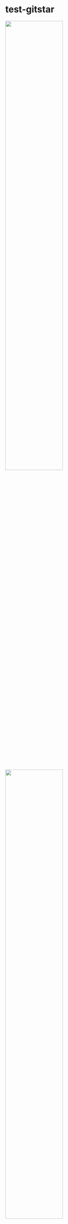 # test-gitstar

<a href="https://star-history.com/embed?secret=Z2hwX1Nqd2pHclFTMnJHSWViN0VPWUxzZFMwSm1rcFUyeDN0Ym1vVg==#pypsa-meets-earth/pypsa-earth&OSeMOSYS/osemosys_global&niclasmattsson/Supergrid&SGIModel/MUSE_OS&etsap-TIMES/TIMES_model&Date">
    <img src="https://star-history.com/embed?secret=Z2hwX1Nqd2pHclFTMnJHSWViN0VPWUxzZFMwSm1rcFUyeDN0Ym1vVg==#pypsa-meets-earth/pypsa-earth&OSeMOSYS/osemosys_global&niclasmattsson/Supergrid&SGIModel/MUSE_OS&etsap-TIMES/TIMES_model&Date" width="60%">
<a/>




<a href="https://star-history.com/embed?secret=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==#pypsa-meets-earth/pypsa-earth&OSeMOSYS/osemosys_global&niclasmattsson/Supergrid&SGIModel/MUSE_OS&etsap-TIMES/TIMES_model&Date">
    <img src="https://star-history.com/embed?secret=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==#pypsa-meets-earth/pypsa-earth&OSeMOSYS/osemosys_global&niclasmattsson/Supergrid&SGIModel/MUSE_OS&etsap-TIMES/TIMES_model&Date" width="60%">
<a/>

<iframe style="width:100%;height:auto;min-width:600px;min-height:400px;" src="https://star-history.com/embed?secret=Z2l0aHViX3BhdF8xMUFPWVpFTkkwWW1KUWVTZzdDSllGX3pRWVdsSUs1bHd1cGZCdDVpU21Pajk0d2xTREZXaTZjczRqTU12Y1Y5TUtXQjQ2R0gzRlRLaFBtZ3Fw#pypsa-meets-earth/pypsa-earth&OSeMOSYS/osemosys_global&niclasmattsson/Supergrid&SGIModel/MUSE_OS&etsap-TIMES/TIMES_model&Date" frameBorder="0"></iframe>
